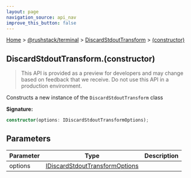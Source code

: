 ```yaml
---
layout: page
navigation_source: api_nav
improve_this_button: false
---
```



[Home](./index.md) &gt; [@rushstack/terminal](./terminal.md) &gt; [DiscardStdoutTransform](./terminal.discardstdouttransform.md) &gt; [(constructor)](./terminal.discardstdouttransform._constructor_.md)

## DiscardStdoutTransform.(constructor)

> This API is provided as a preview for developers and may change based on feedback that we receive. Do not use this API in a production environment.
>

Constructs a new instance of the `DiscardStdoutTransform` class

<b>Signature:</b>

```typescript
constructor(options: IDiscardStdoutTransformOptions);
```

## Parameters

|  Parameter | Type | Description |
|  --- | --- | --- |
|  options | [IDiscardStdoutTransformOptions](./terminal.idiscardstdouttransformoptions.md) |  |
